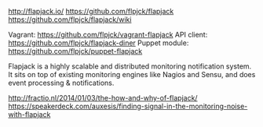 http://flapjack.io/
https://github.com/flpjck/flapjack
https://github.com/flpjck/flapjack/wiki

Vagrant: https://github.com/flpjck/vagrant-flapjack
API client: https://github.com/flpjck/flapjack-diner
Puppet module: https://github.com/flpjck/puppet-flapjack


Flapjack is a highly scalable and distributed monitoring notification system. It sits on top of existing monitoring engines like Nagios and Sensu, and does event processing & notifications.


http://fractio.nl/2014/01/03/the-how-and-why-of-flapjack/
https://speakerdeck.com/auxesis/finding-signal-in-the-monitoring-noise-with-flapjack
